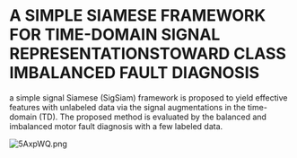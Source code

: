 # A SIMPLE SIAMESE FRAMEWORK FOR TIME-DOMAIN SIGNAL REPRESENTATIONSTOWARD CLASS IMBALANCED FAULT DIAGNOSIS
a simple signal Siamese (SigSiam) framework is proposed to yield effective features with unlabeled data via the signal augmentations in the time-domain (TD). The proposed method is evaluated by the balanced and imbalanced motor fault diagnosis with a few labeled data.<br/>

<img src="https://z3.ax1x.com/2021/10/10/5AxpWQ.png" alt="5AxpWQ.png" border="0" />